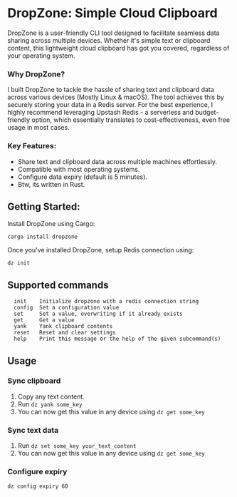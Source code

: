 # DropZone: Simple Cloud Clipboard

DropZone is a user-friendly CLI tool designed to facilitate seamless data sharing across multiple devices. Whether it's simple text or clipboard content, this lightweight cloud clipboard has got you covered, regardless of your operating system.

### Why DropZone?
I built DropZone to tackle the hassle of sharing text and clipboard data across various devices (Mostly Linux & macOS). The tool achieves this by securely storing your data in a Redis server. For the best experience, I highly recommend leveraging Upstash Redis - a serverless and budget-friendly option, which essentially translates to cost-effectiveness, even free usage in most cases.

### Key Features:

- Share text and clipboard data across multiple machines effortlessly.
- Compatible with most operating systems.
- Configure data expiry (default is 5 minutes).
- Btw, its written in Rust.

## Getting Started:

Install DropZone using Cargo:

```
cargo install dropzone
```

Once you've installed DropZone, setup Redis connection using:

```
dz init
```

## Supported commands

```
  init    Initialize dropzone with a redis connection string
  config  Set a configuration value
  set     Set a value, overwriting if it already exists
  get     Get a value
  yank    Yank clipboard contents
  reset   Reset and clear settings
  help    Print this message or the help of the given subcommand(s)
```

## Usage

### Sync clipboard

1. Copy any text content.
2. Run `dz yank some_key`
3. You can now get this value in any device using `dz get some_key`

### Sync text data

1. Run `dz set some_key your_text_content`
2. You can now get this value in any device using `dz get some_key`

### Configure expiry

```
dz config expiry 60
```

